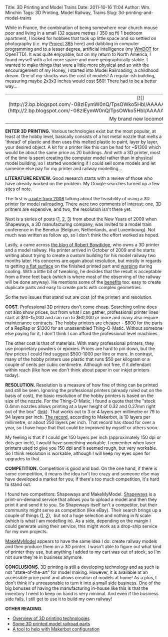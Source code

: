 Title: 3D Printing and Model Trains
Date: 2011-10-16 11:04
Author: Wm. Minchin
Tags: 3D Printing, Model Railway, Trains
Slug: 3d-printing-and-model-trains

While in France, the combination of being somewhere near church mouse
poor and living in a small (32 square metres / 350 sq ft) 1 bedroom
apartment, I looked for hobbies that took up little space and so settled
on photography (i.e. my [Project
365](http://blog.minchin.ca/search/label/Project%20365) here) and
dabbling in computer programming and to a lesser degree, artificial
intelligence (my [WmDOT](http://openttd-noai-wmdot.googlecode.com/) for
OpenTTD). It was quite enjoyable, but on my return to North America, I
found myself with a lot more space and more geographically stable. I
wanted to make things that were a little more physical and so with the
encouragement of my Honey, I started into Model Railroading, a childhood
dream. One of my shocks was the cost of models! A regular-ish building,
measuring maybe 2x3x3 inches would cost $60! There had to be a better
way...

<table align="center" cellpadding="0" cellspacing="0" class="tr-caption-container" style="margin-left: auto; margin-right: auto; text-align: center;">
<tbody>

<tr>
<td style="text-align: center;">
[![](http://2.bp.blogspot.com/-08zIEymW0nQ/TpsOWko5HbI/AAAAAAAAB8g/fiDJTUcKVxI/s400/IMG_6112.JPG)](http://2.bp.blogspot.com/-08zIEymW0nQ/TpsOWko5HbI/AAAAAAAAB8g/fiDJTUcKVxI/s1600/IMG_6112.JPG)

</td>
</tr>

<tr>
<td class="tr-caption" style="text-align: center;">
My brand new locomotive!

</td>
</tr>
</tbody>
</table>

**ENTER 3D PRINTING.** Various technologies exist but the most popular,
at least at the hobby level, basically consists of a hot metal nozzle
that melts a 'thread' of plastic and then uses this melted plastic to
paint, layer by layer, your desired object. A kit for a printer like
this can be had for \~$1300 which would be about the same price as 20
buildings. And with a 3D printer, most of the time is spent creating the
computer model rather than in physical model building, so I started
wondering if I could sell some models and let someone else pay for my
printer and railway modelling...

<a name="more"></a>

**LITERATURE REVIEW.** Good research starts with a review of those who
have already worked on the problem. My Google searches turned up a few
sites of note.

The first is [a note from
2008](http://fabbaloo.com/blog/2008/7/16/tiny-3d-trains.html) talking
about the feasibility of using a 3D printer for model railroading. There
were two comments of interest: one, 3D pritners are expensive, and two,
the resolution isn't there yet.

Next is a series of posts
([1](http://www.shapeways.com/blog/archives/126-Marleen-and-model-trains.html),
[2](http://www.shapeways.com/blog/archives/194-Shapeways-at-Rail-2009-The-long-train.html),
[3](http://fabbaloo.com/blog/2008/11/10/take-the-train-from-shapeways.html))
from about the New Years of 2009 when Shapeways, a 3D manufacturing
company, was invited to a model train conference in the Benelux
(Belgium, Netherlands, and Luxembourg). Not much was written as follow
up, so I don't think the effort worked as hoped.

Lastly, a came across [the blog of Robert
Bowdidge](http://makerbot216.blogspot.com/), who owns a 3D printer and a
model railway. His printer arrived in October of 2009 and he starts
writing about trying to create a custom building for his model railway
two months later. His concerns are again about resolution, but mostly in
regards to getting [a flat
surface](http://makerbot216.blogspot.com/2010/01/theres-skeinforge-setting-for-that.html)
on the finished printed part and
[warping](http://makerbot216.blogspot.com/2009/12/i-trust-my-makerbot-making-model.html)
during cooling. With a little bit of tweaking, he decides that the
result is acceptable from a three feet back (which is where most of the
observing of the railway will be done anyway). He mentions some of the
[benefits](http://vasonabranch.blogspot.com/2010/01/printing-1920s-drive-in-market.html)
too: easy to create duplicate parts and easy to create parts with
complex geometries.

So the two issues that stand out are cost (of the printer) and
resolution.

**COST.** Professional 3D printers don't come cheap. Searching online
does not also show prices, but from what I can gather, professional
printer lines start at $10-15,000 and can run to $60,000 or more and
many also require maintenance contracts. The hobby printers are
cheaper - $800 for the parts of a RepRap or $1300 for an unassembled
Thing-O-Matic. Without someone else paying for it, I don't think I can
afford the professional level machines.

The other cost is that of materials. With many professional printers,
they use proprietary powders or epoxies. Prices are hard to pin down,
but the few prices I could find suggest $500-1000 per litre or more. In
contrast, many of the hobby printers use plastic that runs $50 per
kilogram or a couple of cents per cubic centimetre. Although not free,
if it defendant within reach (like how we don't think about paper in our
inkjet printers today).

**RESOLUTION.** Resolution is a measure of how fine of thing can be
printed and still be seen. Ignoring the professional printers (already
ruled out on the basis of cost), the basic resolution of the hobby
printers is based on the size of the nozzle. For the Thing-O-Matic, I
found a quote that the "stock 0.4mm nozzles allows printing at a layer
height of 0.32 and 0.27mm right out of the box"
([link](http://store.makerbot.com/stepstruder-mk7-complete.html)). That
works out to 3 or 4 layers per millimetre or 79 to 94 layers per inch.
[The record](http://wiki.makerbot.com/hall-of-fame-highest-resolution),
according to Makerbot, is 10 layers per millimetre, or about 250 layers
per inch. That record has stood for over a year, so I have hope that
that could be improved by myself or others soon.

My feeling is that if I could get 150 layers per inch (approximately 150
dpi or dots per inch), I would have something workable. I remember when
laser printers used to give you 150 dpi and it seemed rough, but very
workable. So I think resolution is workable, although I will keep my
eyes open for upgrades to that.

**COMPETITION.** Competition is good and bad. On the one hand, if there
is some competition, it means the idea isn't too crazy and someone else
may have developed a market for you; if there's too much competition,
it's hard to stand out.

I found two competitors: Shapeways and MakeMyModel.
[Shapeways](http://www.shapeways.com/) is a print-on-demand service that
allows you to upload a model and then they print it and send it to you.
So Shapeways itself isn't a competitor, but their community might serve
as competition (like eBay). Their search brings up a couple of things
([1](http://www.shapeways.com/shops/zrailways),
[2](http://www.shapeways.com/shops/originaltrainandrail)),  but not a
huge selection and nothing in N scale (which is what I am modelling in).
As a side, depending on the margin I could generate using their service,
this might work as a drop-ship service for my own projects.

[MakeMyModel](http://www.makemymodel.com/) appears to have the same idea
I do: create railway models and then produce them on a 3D printer. I
wasn't able to figure out what kind of printer they use, but anything I
added to my cart was out of stock, so I'm not sure they're in business
anymore.

**CONCLUSIONS.** 3D printing is still a developing technology and as
such is not "state-of-the-art" for model making. However, it is
available at an accessible price point and allows creation of models at
home! As a plus, I don't think it's unreasonable to turn it into a small
side business. One of the big bonuses of having the manufacturing
in-house like this is that the inventory I need to keep on hand is very
minimal. And even if the business side fails, I still get to use it to
build my own railway!

**OTHER READING.**

-   [Overview of 3D printing
    technologies](http://www.explainingthefuture.com/3dprinting.html)
-   [Some 3D printed model railroad
    parts](http://www.kitforums.com/viewtopic.php?f=6&t=5593&start=10)
-   [A tool to help with Makerbot
    configuration](http://www.makerbot.com/blog/2011/02/22/dead-simple-printer-calibration/)
